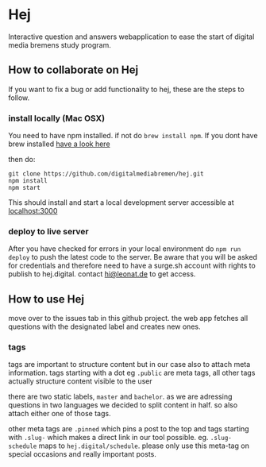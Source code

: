 # Hej
Interactive question and answers webapplication to ease the start of digital media bremens study program.

## How to collaborate on Hej

If you want to fix a bug or add functionality to hej, these are the steps to follow.

### install locally (Mac OSX)

You need to have npm installed. if not do `brew install npm`. If you dont have brew installed [have a look here](https://docs.brew.sh/Installation.html)

then do:
```
git clone https://github.com/digitalmediabremen/hej.git
npm install
npm start
```

This should install and start a local development server accessible at [localhost:3000](http://localhost:3000)

### deploy to live server

After you have checked for errors in your local environment do `npm run deploy` to push the latest code to the server.
Be aware that you will be asked for credentials and therefore need to have a surge.sh account with rights to publish to hej.digital. contact hi@leonat.de to get access.

## How to use Hej

move over to the issues tab in this github project. 
the web app fetches all questions with the designated label and creates new ones.

### tags

tags are important to structure content but in our case also to attach meta information. 
tags starting with a dot eg `.public` are meta tags, all other tags actually structure content visible to the user

there are two static labels, `master` and `bachelor`. as we are adressing questions in two languages we decided to split content in half. so also attach either one of those tags.

other meta tags are `.pinned` which pins a post to the top and tags starting with `.slug-` which makes a direct link in our tool possible. eg. `.slug-schedule` maps to `hej.digital/schedule`. please only use this meta-tag on special occasions and really important posts.


